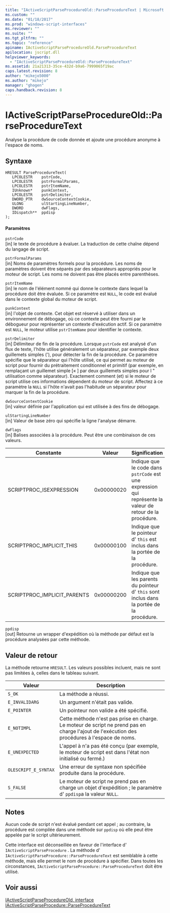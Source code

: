 ```yaml
---
title: "IActiveScriptParseProcedureOld::ParseProcedureText | Microsoft Docs"
ms.custom: ""
ms.date: "01/18/2017"
ms.prod: "windows-script-interfaces"
ms.reviewer: ""
ms.suite: ""
ms.tgt_pltfrm: ""
ms.topic: "reference"
apiname: IActiveScriptParseProcedureOld.ParseProcedureText
apilocation: jscript.dll
helpviewer_keywords: 
  - "IActiveScriptParseProcedureOld::ParseProcedureText"
ms.assetid: 21a21313-35ce-432d-b9a6-7999065f19ac
caps.latest.revision: 8
author: "mikejo5000"
ms.author: "mikejo"
manager: "ghogen"
caps.handback.revision: 8
---
```

# IActiveScriptParseProcedureOld::ParseProcedureText
Analyse la procédure de code donnée et ajoute une procédure anonyme à l'espace de noms.  
  
## Syntaxe  
  
```  
HRESULT ParseProcedureText(  
   LPCOLESTR    pstrCode,  
   LPCOLESTR    pstrFormalParams,  
   LPCOLESTR    pstrItemName,  
   IUnknown*    punkContext,  
   LPCOLESTR    pstrDelimiter,  
   DWORD_PTR    dwSourceContextCookie,  
   ULONG        ulStartingLineNumber,  
   DWORD        dwFlags,  
   IDispatch**  ppdisp  
);  
```  
  
#### Paramètres  
 `pstrCode`  
 \[in\]  le texte de procédure à évaluer.  La traduction de cette chaîne dépend du langage de script.  
  
 `pstrFormalParams`  
 \[in\]  Noms de paramètres formels pour la procédure.  Les noms de paramètres doivent être séparés par des séparateurs appropriés pour le moteur de script.  Les noms ne doivent pas être placés entre parenthèses.  
  
 `pstrItemName`  
 \[in\]  le nom de l'élément nommé qui donne le contexte dans lequel la procédure doit être évaluée.  Si ce paramètre est `NULL`, le code est évalué dans le contexte global du moteur de script.  
  
 `punkContext`  
 \[in\]  l'objet de contexte.  Cet objet est réservé à utiliser dans un environnement de débogage, où ce contexte peut être fourni par le débogueur pour représenter un contexte d'exécution actif.  Si ce paramètre est `NULL`, le moteur utilise `pstrItemName` pour identifier le contexte.  
  
 `pstrDelimiter`  
 \[in\]  Délimiteur de fin de la procédure.  Lorsque `pstrCode` est analysé d'un flux de texte, l'hôte utilise généralement un séparateur, par exemple deux guillemets simples \('\), pour détecter la fin de la procédure.  Ce paramètre spécifie que le séparateur qui l'hôte utilisé, ce qui permet au moteur de script pour fournir du prétraitement conditionnel et primitif \(par exemple, en remplaçant un guillemet simple \[« \] par deux guillemets simples pour l " utilisation comme séparateur\).  Exactement comment \(et\) si le moteur de script utilise ces informations dépendent du moteur de script.  Affectez à ce paramètre la `NULL` si l'hôte n'avait pas l'habitude un séparateur pour marquer la fin de la procédure.  
  
 `dwSourceContextCookie`  
 \[in\]  valeur définie par l'application qui est utilisée à des fins de débogage.  
  
 `ulStartingLineNumber`  
 \[in\]  Valeur de base zéro qui spécifie la ligne l'analyse démarre.  
  
 `dwFlags`  
 \[in\]  Balises associées à la procédure.  Peut être une combinaison de ces valeurs.  
  
|Constante|Valeur|Signification|  
|---------------|------------|-------------------|  
|SCRIPTPROC\_ISEXPRESSION|0x00000020|Indique que le code dans `pstrCode` est une expression qui représente la valeur de retour de la procédure.|  
|SCRIPTPROC\_IMPLICIT\_THIS|0x00000100|Indique que le pointeur d' `this` est inclus dans la portée de la procédure.|  
|SCRIPTPROC\_IMPLICIT\_PARENTS|0x00000200|Indique que les parents du pointeur d' `this` sont inclus dans la portée de la procédure.|  
  
 `ppdisp`  
 \[out\]  Retourne un wrapper d'expédition où la méthode par défaut est la procédure analysées par cette méthode.  
  
## Valeur de retour  
 La méthode retourne `HRESULT`.  Les valeurs possibles incluent, mais ne sont pas limitées à, celles dans le tableau suivant.  
  
|Valeur|Description|  
|------------|-----------------|  
|`S_OK`|La méthode a réussi.|  
|`E_INVALIDARG`|Un argument n'était pas valide.|  
|`E_POINTER`|Un pointeur non valide a été spécifié.|  
|`E_NOTIMPL`|Cette méthode n'est pas prise en charge.  Le moteur de script ne prend pas en charge l'ajout de l'exécution des procédures à l'espace de noms.|  
|`E_UNEXPECTED`|L'appel à n'a pas été conçu \(par exemple, le moteur de script est dans l'état non initialisé ou fermé.\)|  
|`OLESCRIPT_E_SYNTAX`|Une erreur de syntaxe non spécifiée produite dans la procédure.|  
|`S_FALSE`|Le moteur de script ne prend pas en charge un objet d'expédition ; le paramètre d' `ppdisp`a la valeur `NULL`.|  
  
## Notes  
 Aucun code de script n'est évalué pendant cet appel ; au contraire, la procédure est compilée dans une méthode sur `ppdisp` où elle peut être appelée par le script ultérieurement.  
  
 Cette interface est déconseillée en faveur de l'interface d' `IActiveScriptParseProcedure` .  La méthode d' `IActiveScriptParseProcedure::ParseProcedureText` est semblable à cette méthode, mais elle permet le nom de procédure à spécifier.  Dans toutes les circonstances, `IActiveScriptParseProcedure::ParseProcedureText` doit être utilisé.  
  
## Voir aussi  
 [IActiveScriptParseProcedureOld, interface](../../winscript/reference/iactivescriptparseprocedureold-interface.md)   
 [IActiveScriptParseProcedure::ParseProcedureText](../../winscript/reference/iactivescriptparseprocedure-parseproceduretext.md)